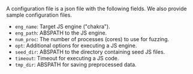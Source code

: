  A configuration file is a json file with the following fields. We also provide
 sample configuration files.
 - `eng_name`: Target JS engine ("chakra").
 - `eng_path`: ABSPATH to the JS engine.
 - `num_proc`: The number of processes (cores) to use for fuzzing.
 - `opt`: Additional options for executing a JS engine.
 - `seed_dir`: ABSPATH to the directory containing seed JS files.
 - `timeout`: Timeout for executing a JS code.
 - `tmp_dir`: ABSPATH for saving preprocessed data.
